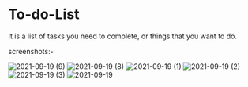 # To-do-List
 It is a list of tasks you need to complete, or things that you want to do.
 
screenshots:-

![2021-09-19 (9)](https://user-images.githubusercontent.com/89578075/133914898-cfc29657-c4d6-4e8e-8249-870fce94ebf7.png)
![2021-09-19 (8)](https://user-images.githubusercontent.com/89578075/133914882-05090597-a493-490f-bcd6-2175231763ad.png)
![2021-09-19 (1)](https://user-images.githubusercontent.com/89578075/133914521-612856bd-7661-4944-8e88-d66c129f194d.png)
![2021-09-19 (2)](https://user-images.githubusercontent.com/89578075/133914531-2a30d27a-730d-4cbe-b87d-913a7d5096de.png)
![2021-09-19 (3)](https://user-images.githubusercontent.com/89578075/133914532-f6842100-e80c-4fe9-a9cc-16ec863ab47f.png)
![2021-09-19](https://user-images.githubusercontent.com/89578075/133914537-9cb45813-8045-43d1-b830-0cc97c5d71ce.png)

